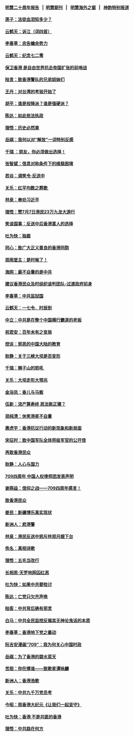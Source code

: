 #### [明慧二十周年报告](https://github.com/gfw-breaker/mh-reports/blob/master/README.md?t=07210341) &nbsp;&nbsp;|&nbsp;&nbsp;[明慧期刊](https://github.com/gfw-breaker/mh-qikan) &nbsp;&nbsp;|&nbsp;&nbsp; [明慧海外之窗](https://github.com/gfw-breaker/mh-news/blob/master/README.md?t=07210341) &nbsp;&nbsp;|&nbsp;&nbsp; [神韵特别报道](https://github.com/gfw-breaker/mh-news/blob/master/shenyun.md?t=07210341) 

#### [莲子：法徒血泪知多少？](../pages/nsc993/n11397534.md?t=07210341) 

#### [云鹤天：诉江（词四首）](../pages/nsc993/n11397502.md?t=07210341) 

#### [李春草：忠告蟾余势力](../pages/nsc993/n11396852.md?t=07210341) 

#### [云鹤天：纪念七二零](../pages/nsc993/n11396646.md?t=07210341) 

#### [保卫香港 是自由世界抗击帝国扩张的前哨战](../pages/nsc993/n11393186.md?t=07210341) 

#### [陆言：致香港警队的兄弟姐妹们](../pages/nsc993/n11392281.md?t=07210341) 

#### [王丹：对台湾的考验开始了](../pages/nsc993/n11391258.md?t=07210341) 

#### [胡平：谁是投降派？谁是强硬派？](../pages/nsc993/n11391224.md?t=07210341) 

#### [陈达：如此依法执政](../pages/nsc993/n11388999.md?t=07210341) 

#### [理悟：历史必然果](../pages/nsc993/n11388741.md?t=07210341) 

#### [岳祺：我何以对“解放”一词特别反感](../pages/nsc993/n11385696.md?t=07210341) 

#### [千瑞 ：朋友，你必须做出选择！](../pages/nsc993/n11384949.md?t=07210341) 

#### [张智斌：信息对称条件下的维稳困境](../pages/nsc993/n11384812.md?t=07210341) 

#### [若谷：调笑令‧反送中](../pages/nsc993/n11383745.md?t=07210341) 

#### [关乐：红平均数之葬歌 ](../pages/nsc993/n11383498.md?t=07210341) 

#### [林泉：奉劝习近平](../pages/nsc993/n11383487.md?t=07210341) 

#### [理悟：赞7月7日港民23万九龙大游行](../pages/nsc993/n11383473.md?t=07210341) 

#### [笑谈国事：反送中后香港富人的选择](../pages/nsc993/n11382020.md?t=07210341) 

#### [吐为快：独裁](../pages/nsc993/n11382755.md?t=07210341) 

#### [同心：致广大正义善良的香港同胞](../pages/nsc993/n11382745.md?t=07210341) 

#### [观雨堂主：是时候了！](../pages/nsc993/n11382737.md?t=07210341) 

#### [海网：最不自量的是中共](../pages/nsc993/n11380440.md?t=07210341) 

#### [建议香港民众及时组织谈判团队-过渡政府前身](../pages/nsc993/n11379909.md?t=07210341) 

#### [李春草：中共监狱国](../pages/nsc993/n11378989.md?t=07210341) 

#### [云鹤天：一七令．时辰到](../pages/nsc993/n11379260.md?t=07210341) 

#### [中立：中共是在整个中国横行霸道的老板](../pages/nsc993/n11378382.md?t=07210341) 

#### [祝君安：百年未有之变局](../pages/nsc993/n11378376.md?t=07210341) 

#### [控诉：邪恶的中国大陆的教育](../pages/nsc993/n11378344.md?t=07210341) 

#### [耿静：关于三峡大坝是否变形](../pages/nsc993/n11375879.md?t=07210341) 

#### [千瑞：狮子山的怒吼 ](../pages/nsc993/n11375644.md?t=07210341) 

#### [关乐：大坝走形大预兆](../pages/nsc993/n11375629.md?t=07210341) 

#### [金浴凤：香儿与马贩](../pages/nsc993/n11375580.md?t=07210341) 

#### [伍新：流产算寿终  恶法能正寝？](../pages/nsc993/n11375581.md?t=07210341) 

#### [郑纯清：休笑港星不自量](../pages/nsc993/n11375555.md?t=07210341) 

#### [惠虎宇：香港抗议行动的新现象和新局面](../pages/nsc993/n11375501.md?t=07210341) 

#### [宋征时：致中国军队全体将级军官的公开信](../pages/nsc993/n11373354.md?t=07210341) 

#### [再致香港民众](../pages/nsc993/n11373870.md?t=07210341) 

#### [耿静：人心与国力](../pages/nsc993/n11373759.md?t=07210341) 

#### [709四周年 中国人权律师团发表声明](../pages/nsc993/n11373565.md?t=07210341) 

#### [谢燕益：信仰之战——709四周年感言！](../pages/nsc993/n11373388.md?t=07210341) 

#### [致香港民众](../pages/nsc993/n11373286.md?t=07210341) 

#### [姜民：新疆博乐真实现状](../pages/nsc993/n11371223.md?t=07210341) 

#### [新洲人：悲港警](../pages/nsc993/n11371174.md?t=07210341) 

#### [林泉：港民反送中怒斥林郑月娥下台](../pages/nsc993/n11370676.md?t=07210341) 

#### [佚名：真相诗歌](../pages/nsc993/n11370666.md?t=07210341) 

#### [理悟：五毛当改行](../pages/nsc993/n11369314.md?t=07210341) 

#### [长相思‧天罗地网囚红恶](../pages/nsc993/n11368444.md?t=07210341) 

#### [吐为快：如果中共要检讨](../pages/nsc993/n11368441.md?t=07210341) 

#### [陈达：亡党只欠齐声唤](../pages/nsc993/n11367838.md?t=07210341) 

#### [陆客：中共背后确有邪灵](../pages/nsc993/n11365263.md?t=07210341) 

#### [白马：中共全民监控反揭其无神论鬼话的本质](../pages/nsc993/n11365236.md?t=07210341) 

#### [李春草：香港地下党之暴动](../pages/nsc993/n11365210.md?t=07210341) 

#### [阮吉安漫画“709”：我为何关心中国时政](../pages/nsc993/n11362127.md?t=07210341) 

#### [岳祺：为了香港的碧水蓝天](../pages/nsc993/n11362627.md?t=07210341) 

#### [苦胆：你在撑谁——致歌星谭咏麟](../pages/nsc993/n11361348.md?t=07210341) 

#### [新洲人：香港浩歌](../pages/nsc993/n11361334.md?t=07210341) 

#### [关乐：中共九千万党员考](../pages/nsc993/n11361304.md?t=07210341) 

#### [今昭：观香港大纪元《让我们一起坚守》](../pages/nsc993/n11361244.md?t=07210341) 

#### [吐为快：香港  不是共匪的香港](../pages/nsc993/n11360918.md?t=07210341) 

#### [理悟：中共路在何方](../pages/nsc993/n11360509.md?t=07210341) 

